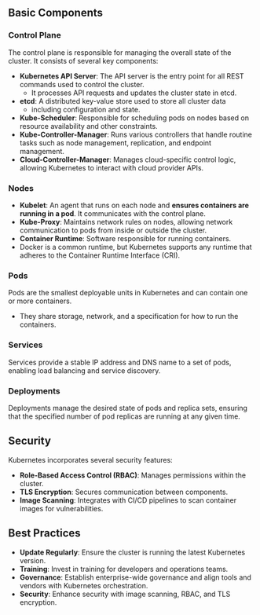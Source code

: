 

## Basic Components

### Control Plane
The control plane is responsible for managing the overall state of the cluster. It consists of several key components:

- **Kubernetes API Server**: The API server is the entry point for all REST commands used to control the cluster. 
    - It processes API requests and updates the cluster state in etcd.
- **etcd**: A distributed key-value store used to store all cluster data
    - including configuration and state.
- **Kube-Scheduler**: Responsible for scheduling pods on nodes based on resource availability and other constraints.
- **Kube-Controller-Manager**: Runs various controllers that handle routine tasks such as node management, replication, and endpoint management.
- **Cloud-Controller-Manager**: Manages cloud-specific control logic, allowing Kubernetes to interact with cloud provider APIs.

### Nodes


- **Kubelet**: An agent that runs on each node and **ensures containers are running in a pod**. It communicates with the control plane.
- **Kube-Proxy**: Maintains network rules on nodes, allowing network communication to pods from inside or outside the cluster.
- **Container Runtime**: Software responsible for running containers. 
- Docker is a common runtime, but Kubernetes supports any runtime that adheres to the Container Runtime Interface (CRI).

### Pods
Pods are the smallest deployable units in Kubernetes and can contain one or more containers. 
- They share storage, network, and a specification for how to run the containers.

### Services
Services provide a stable IP address and DNS name to a set of pods, enabling load balancing and service discovery.

### Deployments
Deployments manage the desired state of pods and replica sets, ensuring that the specified number of pod replicas are running at any given time.


## Security
Kubernetes incorporates several security features:
- **Role-Based Access Control (RBAC)**: Manages permissions within the cluster.
- **TLS Encryption**: Secures communication between components.
- **Image Scanning**: Integrates with CI/CD pipelines to scan container images for vulnerabilities.

## Best Practices
- **Update Regularly**: Ensure the cluster is running the latest Kubernetes version.
- **Training**: Invest in training for developers and operations teams.
- **Governance**: Establish enterprise-wide governance and align tools and vendors with Kubernetes orchestration.
- **Security**: Enhance security with image scanning, RBAC, and TLS encryption.

